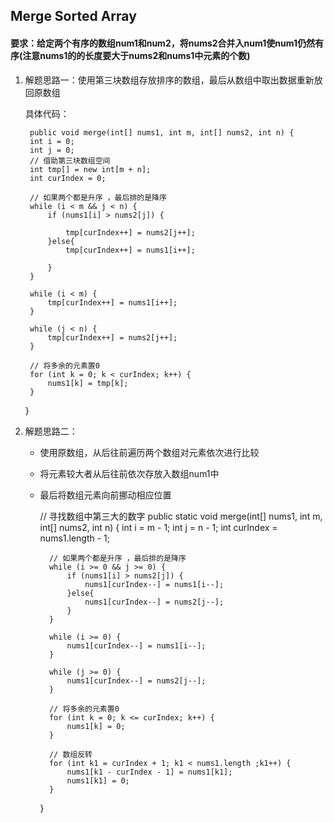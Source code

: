 ## Merge Sorted Array

#### 要求：给定两个有序的数组num1和num2，将nums2合并入num1使num1仍然有序(注意nums1的的长度要大于nums2和nums1中元素的个数)


1. 解题思路一：使用第三块数组存放排序的数组，最后从数组中取出数据重新放回原数组
	

	具体代码：

		public void merge(int[] nums1, int m, int[] nums2, int n) {
        int i = 0;
        int j = 0;
		// 借助第三块数组空间
        int tmp[] = new int[m + n];
        int curIndex = 0;
        
        // 如果两个都是升序 ，最后排的是降序
        while (i < m && j < n) {
			if (nums1[i] > nums2[j]) {
				
				tmp[curIndex++] = nums2[j++];
			}else{
				tmp[curIndex++] = nums1[i++];

			}
		}
        
        while (i < m) {
        	tmp[curIndex++] = nums1[i++];
		}
        
        while (j < n) {
        	tmp[curIndex++] = nums2[j++];
		}
        
        // 将多余的元素置0
        for (int k = 0; k < curIndex; k++) {
			nums1[k] = tmp[k];
		}
        
    }
	
	



2. 解题思路二：
	* 使用原数组，从后往前遍历两个数组对元素依次进行比较
	* 将元素较大者从后往前依次存放入数组num1中
	* 最后将数组元素向前挪动相应位置

		// 寻找数组中第三大的数字
		public static void merge(int[] nums1, int m, int[] nums2, int n) {
	        int i = m - 1;
	        int j = n - 1;
	        int curIndex = nums1.length - 1;
	        
	        // 如果两个都是升序 ，最后排的是降序
	        while (i >= 0 && j >= 0) {
				if (nums1[i] > nums2[j]) {				
					nums1[curIndex--] = nums1[i--];
				}else{
					nums1[curIndex--] = nums2[j--];
				}
			}
	        
	        while (i >= 0) {
	        	nums1[curIndex--] = nums1[i--];
			}
	        
	        while (j >= 0) {
				nums1[curIndex--] = nums2[j--];
			}
	        
	        // 将多余的元素置0
	        for (int k = 0; k <= curIndex; k++) {
				nums1[k] = 0;
			}
	        
	        // 数组反转
	        for (int k1 = curIndex + 1; k1 < nums1.length ;k1++) {
				nums1[k1 - curIndex - 1] = nums1[k1];
				nums1[k1] = 0;
			}
	    }